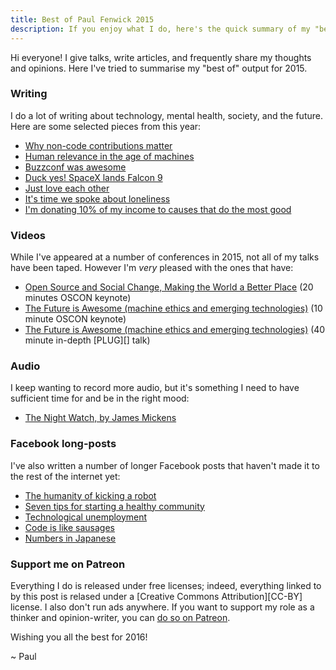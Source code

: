 ```yaml
---
title: Best of Paul Fenwick 2015
description: If you enjoy what I do, here's the quick summary of my "best of" creative output in 2015.
---
```


Hi everyone! I give talks, write articles, and frequently share my thoughts and opinions. Here I've tried to summarise my "best of" output for 2015.

<!--more-->

### Writing

I do a lot of writing about technology, mental health, society, and the future. Here are some selected pieces from this year:

* [Why non-code contributions matter](http://pjf.id.au/tech/2015/02/15/why-non-code-contributions-matter.html)
* [Human relevance in the age of machines](http://pjf.id.au/tech/2015/08/04/how-will-humans-remain-relevant.html)
* [Buzzconf was awesome](http://pjf.id.au/tech/2015/11/16/buzzconf-was-awesome.html)
* [Duck yes! SpaceX lands Falcon 9](http://pjf.id.au/tech/2015/12/22/spacex-lands-rocket-duck-yes.html)
* [Just love each other](http://pjf.id.au/personal/2015/12/25/just-love-each-other.html)
* [It's time we spoke about loneliness](http://pjf.id.au/depression/2015/09/06/its-time-we-spoke-about-loneliness.html)
* [I'm donating 10% of my income to causes that do the most good](http://pjf.id.au/ethics/2015/08/20/im-donating-10pc-of-my-income-to-charity.html)

### Videos

While I've appeared at a number of conferences in 2015, not all of my talks have been taped. However I'm *very* pleased with the ones that have:

* [Open Source and Social Change, Making the World a Better Place](http://www.youtube.com/watch?v=xuK6udkbyGo) (20 minutes OSCON keynote)
* [The Future is Awesome (machine ethics and emerging technologies)](https://www.youtube.com/watch?v=c7TwbTtofLo) (10 minute OSCON keynote)
* [The Future is Awesome (machine ethics and emerging technologies)](https://www.youtube.com/watch?v=c7TwbTtofLo) (40 minute in-depth [PLUG][] talk)

### Audio

I keep wanting to record more audio, but it's something I need to have sufficient time for and be in the right mood:

* [The Night Watch, by James Mickens](https://www.youtube.com/watch?v=X7mMvPmF-Vw)

### Facebook long-posts

I've also written a number of longer Facebook posts that haven't made
it to the rest of the internet yet:

* [The humanity of kicking a robot](https://www.facebook.com/paul.fenwick/posts/10152755099264611)
* [Seven tips for starting a healthy community](https://www.facebook.com/paul.fenwick/posts/10153256633354611)
* [Technological unemployment](https://www.facebook.com/paul.fenwick/posts/10153293671144611)
* [Code is like sausages](https://www.facebook.com/paul.fenwick/posts/10153376018579611)
* [Numbers in Japanese](https://www.facebook.com/paul.fenwick/posts/10153398786134611)

### Support me on Patreon

Everything I do is released under free licenses; indeed, everything linked to by this post is relased under a [Creative Commons Attribution][CC-BY] license. I also don't run ads anywhere. If you want to support my role as a thinker and opinion-writer, you can [do so on Patreon](https://www.patreon.com/_pjf).

Wishing you all the best for 2016!

~ Paul
